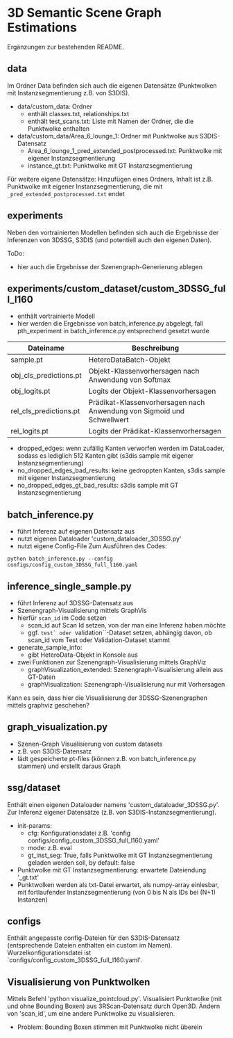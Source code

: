 # 3D Semantic Scene Graph Estimations
Ergänzungen zur bestehenden README.

## data
Im Ordner Data befinden sich auch die eigenen Datensätze (Punktwolken mit Instanzsegmentierung z.B. von S3DIS).
- data/custom_data: Ordner
  - enthält classes.txt, relationships.txt
  - enthält test_scans.txt: Liste mit Namen der Ordner, die die Punktwolke enthalten
- data/custom_data/Area_6_lounge_1: Ordner mit Punktwolke aus S3DIS-Datensatz
  - Area_6_lounge_1_pred_extended_postprocessed.txt: Punktwolke mit eigener Instanzsegmentierung
  - instance_gt.txt: Punktwolke mit GT Instanzsegmentierung

Für weitere eigene Datensätze: Hinzufügen eines Ordners, Inhalt
ist z.B. Punktwolke mit eigener Instanzsegmentierung, die mit
``_pred_extended_postprocessed.txt`` endet

## experiments
Neben den vortrainierten Modellen befinden sich auch die Ergebnisse der Inferenzen
von 3DSSG, S3DIS (und potentiell auch den eigenen Daten).

ToDo:
- hier auch die Ergebnisse der Szenengraph-Generierung ablegen
## experiments/custom_dataset/custom_3DSSG_full_l160
- enthält vortrainierte Modell
- hier werden die Ergebnisse von batch_inference.py abgelegt, 
fall pth_experiment in batch_inference.py entsprechend gesetzt wurde


| Dateiname | Beschreibung |
|----------|----------|
| sample.pt    | HeteroDataBatch-Objekt   | 
| obj_cls_predictions.pt    | Objekt-Klassenvorhersagen nach Anwendung von Softmax   | 
| obj_logits.pt    | Logits der Objekt-Klassenvorhersagen   | 
| rel_cls_predictions.pt    | Prädikat-Klassenvorhersagen nach Anwendung von Sigmoid und Schwellwert   |
| rel_logits.pt    | Logits der Prädikat-Klassenvorhersagen   | 

- dropped_edges: wenn zufällig Kanten verworfen werden im DataLoader, sodass es lediglich 512 Kanten gibt (s3dis sample mit eigener Instanzsegmentierung)
- no_dropped_edges_bad_results: keine gedroppten Kanten, s3dis sample mit eigener Instanzsegmentierung
- no_dropped_edges_gt_bad_results: s3dis sample mit GT Instanzsegmentierung

## batch_inference.py
- führt Inferenz auf eigenen Datensatz aus
- nutzt eigenen Dataloader 'custom_dataloader_3DSSG.py'
- nutzt eigene Config-File
Zum Ausführen des Codes:
```
python batch_inference.py --config configs/config_custom_3DSSG_full_l160.yaml
```

## inference_single_sample.py
- führt Inferenz auf 3DSSG-Datensatz aus
- Szenengraph-Visualisierung mittels GraphVis 
- hierfür ``scan_id`` im Code setzen
  - scan_id auf Scan Id setzen, von der man eine Inferenz haben möchte
  - ggf. ``test` oder ``validation``-Dataset setzen, abhängig davon, ob scan_id vom Test oder Validation-Dataset stammt
- generate_sample_info:
  - gibt HeteroData-Objekt in Konsole aus
- zwei Funktionen zur Szenengraph-Visualisierung mittels GraphViz
  - graphVisualization_extended: Szenengraph-Visualisierung allein aus GT-Daten 
  - graphVisualization: Szenengraph-Visualisierung nur mit Vorhersagen

Kann es sein, dass hier die Visualisierung der 3DSSG-Szenengraphen mittels graphviz geschehen?

## graph_visualization.py
- Szenen-Graph Visualisierung von custom datasets 
- z.B. von S3DIS-Datensatz
- lädt gespeicherte pt-files
(können z.B. von batch_inference.py stammen) und erstellt daraus Graph

## ssg/dataset
Enthält einen eigenen Dataloader namens 'custom_dataloader_3DSSG.py'.
Zur Inferenz eigener Datensätze (z.B. von S3DIS-Instanzsegmentierung). 
- init-params:
  - cfg: Konfigurationsdatei z.B. 'config configs/config_custom_3DSSG_full_l160.yaml'
  - mode: z.B. eval
  - gt_inst_seg: True, falls Punktwolke mit GT Instanzsegmentierung geladen werden soll, by default: false
- Punktwolke mit GT Instanzsegmentierung: erwartete Dateiendung '_gt.txt'
- Punktwolken werden als txt-Datei erwartet, als numpy-array einlesbar,
mit fortlaufender Instanzsegmentierung (von 0 bis N als IDs bei (N+1) Instanzen)


## configs
Enthält angepasste config-Dateien für den S3DIS-Datensatz (entsprechende Dateien enthalten
ein custom im Namen). Wurzelkonfigurationsdatei ist `configs/config_custom_3DSSG_full_l160.yaml'. 

## Visualisierung von Punktwolken
Mittels Befehl 'python visualize_pointcloud.py'. Visualisiert Punktwolke (mit und ohne
Bounding Boxen) aus 3RScan-Datensatz durch Open3D.
Ändern von 'scan_id', um eine andere Punktwolke zu visualisieren.
- Problem: Bounding Boxen stimmen mit Punktwolke nicht überein

